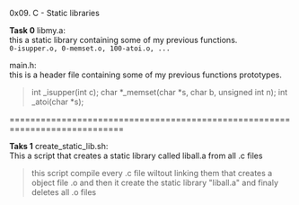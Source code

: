 0x09. C - Static libraries

**Task 0**
libmy.a:  
this a static library containing some of my previous functions.  
`0-isupper.o, 0-memset.o, 100-atoi.o, ...`  

main.h:  
this is a header file containing some of my previous functions prototypes.  
> int _isupper(int c);
> char *_memset(char *s, char b, unsigned int n);
> int _atoi(char *s);

============================================================================

**Taks 1**
create_static_lib.sh:  
This a script that creates a static library called liball.a from all .c files
> this script compile every .c file wiltout linking them
> that creates a object file .o
> and then it create the static library "liball.a"
> and finaly deletes all .o files 

